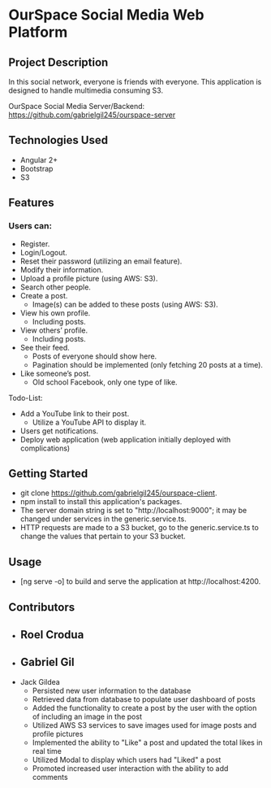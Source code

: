 # OurSpace Social Media Web Platform
## Project Description
In this social network, everyone is friends with everyone. This application is designed to handle multimedia consuming S3.

OurSpace Social Media Server/Backend: https://github.com/gabrielgil245/ourspace-server

## Technologies Used
- Angular 2+
- Bootstrap
- S3

## Features
### Users can:
- Register.
- Login/Logout.
- Reset their password (utilizing an email feature).
- Modify their information.
- Upload a profile picture (using AWS: S3).
- Search other people.
- Create a post.
  - Image(s) can be added to these posts (using AWS: S3).
- View his own profile.
  - Including posts.
- View others’ profile.
  - Including posts.
- See their feed.
  - Posts of everyone should show here.
  - Pagination should be implemented (only fetching 20 posts at a time).
- Like someone’s post.
  - Old school Facebook, only one type of like.

Todo-List:
- Add a YouTube link to their post.
  - Utilize a YouTube API to display it.
- Users get notifications.
- Deploy web application (web application initially deployed with complications)

## Getting Started
- git clone https://github.com/gabrielgil245/ourspace-client.
- npm install to install this application's packages.
- The server domain string is set to "http://localhost:9000"; it may be changed under services in the generic.service.ts.
- HTTP requests are made to a S3 bucket, go to the generic.service.ts to change the values that pertain to your S3 bucket.

## Usage
- [ng serve -o] to build and serve the application at http://localhost:4200.

## Contributors
* Roel Crodua
  - 
* Gabriel Gil
  - 
* Jack Gildea
  -  Persisted new user information to the database
  -  Retrieved data from database to populate user dashboard of posts
  -  Added the functionality to create a post by the user with the option of including an image in the post
  -  Utilized AWS S3 services to save images used for image posts and profile pictures
  -  Implemented the ability to "Like" a post and updated the total likes in real time
  -  Utilized Modal to display which users had "Liked" a post
  -  Promoted increased user interaction with the ability to add comments
